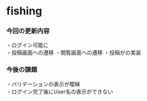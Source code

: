 # fishing  
### 今回の更新内容　  
・ログイン可能に  
・投稿画面への遷移 
・閲覧画面への遷移
・投稿がの実装  
### 今後の課題  
・バリデーションの表示が曖昧  
・ログイン完了後にUser名の表示ができない